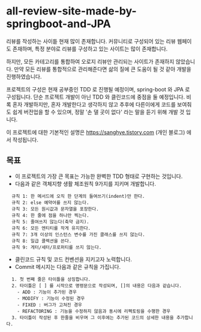 # all-review-site-made-by-springboot-and-JPA

리뷰를 작성하는 사이틑 현재 많이 존재합니다. 
커뮤니티로 구성되어 있는 리뷰 웹페이도 존재하며, 특정 분야로 리뷰를 구성하고 있는 사이트는 많이 존재합니다.

하지만, 모든 카테고리를 통합하여 오로지 리뷰만 관리되는 사이트가 존재하지 않았습니다.
만약 모든 리뷰를 통합적으로 관리해준다면 삶의 질에 큰 도움이 될 것 같아 개발을 진행하였습니다. 

프로젝트의 구성은 현재 공부중인 TDD 로 진행될 예정이며, spring-boot 와 JPA 로 구성됩니다. 
단순 프로젝트 개발이 아닌 TDD 와 클린코드에 중점을 둘 예정입니다. 
비록 혼자 개발하지만, 혼자 개발한다고 생각하지 않고 추후에 다른이에게 코드를 보여줘도
쉽게 버전업을 할 수 있으며, 정말 '손 댈 곳이 없다' 라는 말을 듣기 위해 개발 것 입니다.

이 프로젝트에 대한 기본적인 설명은 https://sanghye.tistory.com (개인 블로그) 에서 작성됩니다.


## 목표 
 - 이 프로젝트의 가장 큰 목표는 가능한 완벽한 TDD 형태로 구현하는 것입니다.
 - 다음과 같은 객체지향 생활 체조원칙 9가지를 지키며 개발합니다.

``` 
  규칙 1: 한 메서드에 오직 한 단계의 들여쓰기(indent)만 한다.
  규칙 2: else 예약어를 쓰지 않는다.
  규칙 3: 모든 원시값과 문자열을 포장한다.
  규칙 4: 한 줄에 점을 하나만 찍는다.
  규칙 5: 줄여쓰지 않는다(축약 금지).
  규칙 6: 모든 엔티티를 작게 유지한다.
  규칙 7: 3개 이상의 인스턴스 변수를 가진 클래스를 쓰지 않는다.
  규칙 8: 일급 콜렉션을 쓴다.
  규칙 9: 게터/세터/프로퍼티를 쓰지 않는다.
```
 - 클린코드 규칙 및 코드 컨벤션을 지키고자 노력합니다.
 - Commit 메시지는 다음과 같은 규칙을 가집니다.
```
  1. 첫 번째 줄은 타이틀을 상징합니다.
  2. 타이틀은 [ ] 를 시작으로 명령문으로 작성되며, []의 내용은 다음과 같습니다.
    - ADD : 기능이 추가된 경우
    - MODIFY : 기능이 수정된 경우
    - FIXED : 버그가 고쳐진 경우
    - REFACTORING : 기능을 수정하지 않음과 동시에 리펙토링을 수행한 경우    
  3. 타이틀이 작성된 후 한줄을 비우며 그 이후에는 추가된 코드의 상세한 내용을 추가합니다.
```
